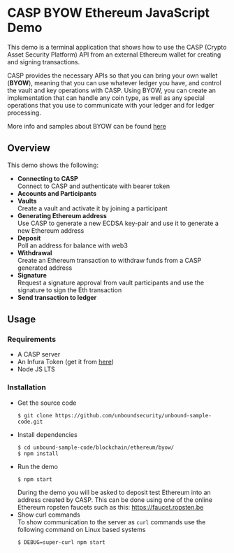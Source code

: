 # CASP BYOW Ethereum JavaScript Demo

This demo is a terminal application that shows how to use the CASP (Crypto Asset Security Platform) API from an external Ethereum wallet for creating and signing transactions.

CASP provides the necessary APIs so that you can bring your own wallet (**BYOW**), meaning that you can use whatever ledger you have, and control the vault and key operations with CASP. Using BYOW, you can create an implementation that can handle any coin type, as well as any special operations that you use to communicate with your ledger and for ledger processing.

More info and samples about BYOW can be found [here](https://www.unboundsecurity.com/docs/CASP/API/casp-byow.html)

## Overview
This demo shows the following:
- **Connecting to CASP**   
Connect to CASP and authenticate with bearer token
- **Accounts and Participants**
- **Vaults**    
Create a vault and activate it by joining a participant   
- **Generating Ethereum address**   
Use CASP to generate a new ECDSA key-pair and use it to generate a new Ethereum address
- **Deposit**   
Poll an address for balance with web3
- **Withdrawal**   
Create an Ethereum transaction to withdraw funds from a CASP generated address
- **Signature**   
Request a signature approval from vault participants and use the signature to sign the Eth transaction
- **Send transaction to ledger**

## Usage
### Requirements
* A CASP server
* An Infura Token (get it from [here](https://infura.io))
* Node JS LTS

### Installation
* Get the source code
    ```
    $ git clone https://github.com/unboundsecurity/unbound-sample-code.git
    ```
* Install dependencies
    ```
    $ cd unbound-sample-code/blockchain/ethereum/byow/
    $ npm install
    ```
* Run the demo
    ```
    $ npm start
    ```
    During the demo you will be asked to deposit test Ethereum into an address created by CASP.
    This can be done using one of the online Ethereum ropsten faucets such as this: https://faucet.ropsten.be
* Show curl commands  
    To show communication to the server as `curl` commands use the following command on Linux based systems
    ```
    $ DEBUG=super-curl npm start
    ```
